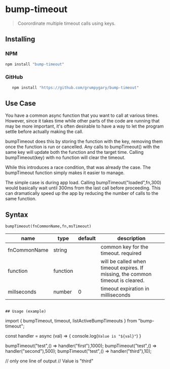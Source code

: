 # bump-timeout

> Coorordinate multiple timeout calls using keys.

## Installing

### NPM

```sh
npm install "bump-timeout"
```

### GitHub

```sh
   npm install "https://github.com/grumpygary/bump-timeout"
```

## Use Case

You have a common async function that you want to call at various times.
However, since it takes time while other parts of the code are running
that may be more important, it's often desirable to have a way to
let the program settle before actually making the call.

bumpTimeout does this by storing the function with the key,
removing them once the function is run or cancelled.
Any calls to bumpTimeout() with the same key will update both the
function and the target time.  Calling bumpTimeout(key) with no function
will clear the timeout.

While this introduces a race condition, that was already the case.
The bumpTimeout function simply makes it easier to manage.

The simple case is during app load.  Calling bumpTimeout("loaded",fn,300)
would basically wait until 300ms from the last call before proceeding.
This can dramatically speed up the app by reducing the number of calls
to the same function.

## Syntax

```bumpTimeout(fnCommonName,fn,msTimeout)```

name          | type     | default         | description
--------------|----------|-----------------|-------------------------------------------------
fnCommonName  | string   |                 | common key for the timeout.  required
function      | function | <none>          | will be called when timeout expires. If missing, the common timeout is cleared.
millseconds   | number   | 0               | timeout expiration in milliseconds
```

## Usage (example)

```
import { 
    bumpTimeout, timeout, listActiveBumpTimeouts
} from "bump-timeout";

const handler = async (val) => {
    console.log(`Value is "${val}"`)
}

bumpTimeout("test",() => handler("first"),1000);
bumpTimeout("test",() => handler("second"),500);
bumpTimeout("test",() => handler("third"),10);

// only one line of output
//  Value is "third"

```
